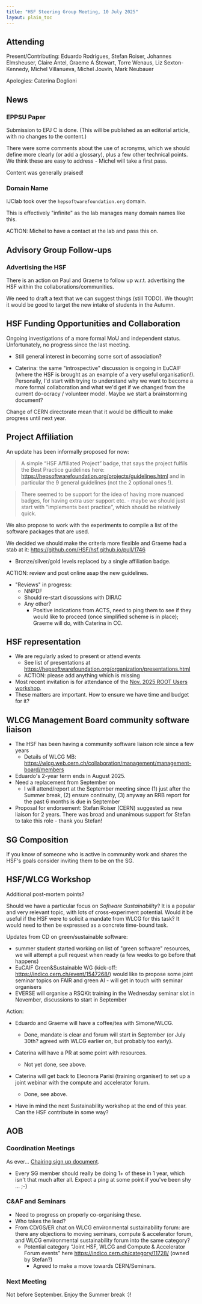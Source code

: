 ```yaml
---
title: "HSF Steering Group Meeting, 10 July 2025"
layout: plain_toc
---
```


## Attending

Present/Contributing: Eduardo Rodrigues, Stefan Roiser, Johannes Elmsheuser, Claire Antel, Graeme A Stewart, Torre Wenaus, Liz Sexton-Kennedy, Michel Villanueva, Michel Jouvin, Mark Neubauer

Apologies: Caterina Doglioni

## News

### EPPSU Paper

Submission to EPJ C is done. (This will be published as an editorial article, with no changes to the content.)

There were some comments about the use of acronyms, which we should define more clearly (or add a glossary), plus a few other technical points. We think these are easy to address - Michel will take a first pass.

Content was generally praised!

### Domain Name

IJClab took over the `hepsoftwarefoundation.org` domain.

This is effectively "infinite" as the lab manages many domain names like this.

ACTION: Michel to have a contact at the lab and pass this on.

## Advisory Group Follow-ups

### Advertising the HSF

There is an action on Paul and Graeme to follow up w.r.t. advertising the HSF within the collaborations/communities.

We need to draft a text that we can suggest things (still TODO).
We thought it would be good to target the new intake of students in the Autumn.

## HSF Funding Opportunities and Collaboration

Ongoing investigations of a more formal MoU and independent status. Unfortunately, no progress since the last meeting.

- Still general interest in becoming some sort of association?

- Caterina: the same "introspective" discussion is ongoing in EuCAIF (where the HSF is brought as an example of a very useful organisation!). Personally, I'd start with trying to understand why we want to become a more formal collaboration and what we'd get if we changed from the current do-ocracy / volunteer model. Maybe we start a brainstorming document? 

Change of CERN directorate mean that it would be difficult to make progress until next year.

## Project Affiliation

An update has been informally proposed for now:

> A simple “HSF Affiliated Project” badge, that says the project fulfils the Best Practice guidelines here: <https://hepsoftwarefoundation.org/projects/guidelines.html> and in particular the 9 general guidelines (not the 2 optional ones !). 

> There seemed to be support for the idea of having more nuanced badges, for having extra user support etc. - maybe we should just start with “implements best practice”, which should be relatively quick.

We also propose to work with the experiments to compile a list of the software packages that are used.

We decided we should make the criteria more flexible and Graeme had a stab at it: <https://github.com/HSF/hsf.github.io/pull/1746>
  - Bronze/silver/gold levels replaced by a single affiliation badge. 

ACTION: review and post online asap the new guidelines.

- "Reviews" in progress:
  - NNPDF
  - Should re-start discussions with DIRAC
  - Any other?
      - Positive indications from ACTS, need to ping them to see if they would like to proceed (once simplified scheme is in place); Graeme will do, with Caterina in CC.

## HSF representation

- We are regularly asked to present or attend events
  - See list of presentations at <https://hepsoftwarefoundation.org/organization/presentations.html>
  - ACTION: please add anything which is missing
- Most recent invitation is for attendance of the [Nov. 2025 ROOT Users workshop](https://cern.ch/root2025).
- These matters are important. How to ensure we have time and budget for it?

## WLCG Management Board community software liaison

- The HSF has been having a community software liaison role since a few years
  - Details of WLCG MB: <https://wlcg.web.cern.ch/collaboration/management/management-board/members>
- Eduardo's 2-year term ends in August 2025.
- Need a replacement from September on
  - I will attend/report at the September meeting since (1) just after the Summer break, (2) ensure continuity, (3) anyway an RRB report for the past 6 months is due in September
- Proposal for endorsement: Stefan Roiser (CERN) suggested as new liaison for 2 years. There was broad and unanimous support for Stefan to take this role - thank you Stefan!

## SG Composition

If you know of someone who is active in community work and shares the HSF's goals consider inviting them to be on the SG.

## HSF/WLCG Workshop

Additional post-mortem points?

Should we have a particular focus on *Software Sustainability*? It is a popular and very relevant topic, with lots of cross-experiment potential. Would it be useful if the HSF were to solicit a mandate from WLCG for this task? It would need to then be expressed as a concrete time-bound task.

Updates from CD on green/sustainable software: 
- summer student started working on list of "green software" resources, we will attempt a pull request when ready (a few weeks to go before that happens)
- EuCAIF Green&Sustainable WG (kick-off: <https://indico.cern.ch/event/1547268/>) would like to propose some joint seminar topics on FAIR and green AI - will get in touch with seminar organisers 
- EVERSE will organise a RSQKit training in the Wednesday seminar slot in November, discussions to start in September

Action: 
- Eduardo and Graeme will have a coffee/tea with Simone/WLCG.
    - Done, mandate is clear and forum will start in September (or July 30th? agreed with WLCG earlier on, but probably too early).
- Caterina will have a PR at some point with resources.
    - Not yet done, see above.
- Caterina will get back to Eleonora Parisi (training organiser) to set up a joint webinar with the compute and accelerator forum.
    - Done, see above.

- Have in mind the next Sustainability workshop at the end of this year. Can the HSF contribute in some way?

## AOB

### Coordination Meetings

As ever... [Chairing sign up document](https://docs.google.com/spreadsheets/d/1Z1Z4payCpieOLiVFcC6y9j-KCj71u6xX232LHUgIHfI/edit).

- Every SG member should really be doing 1+ of these in 1 year, which isn't that much after all. Expect a ping at some point if you've been shy ... ;-)

### C&AF and Seminars

- Need to progress on properly co-organising these.
- Who takes the lead?
- From CD/GS/ER chat on WLCG environmental sustainability forum: are there any objections to moving seminars, compute & accelerator forum, and WLCG environmental sustainability forum into the same category? 
    - Potential category “Joint HSF, WLCG and Compute & Accelerator Forum events” here https://indico.cern.ch/category/11728/ (owned by Stefan?)
        - Agreed to make a move towards CERN/Seminars.

### Next Meeting

Not before September. Enjoy the Summer break :)!
